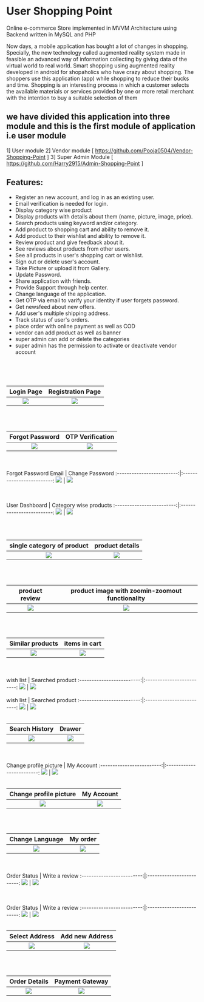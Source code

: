 














# User Shopping Point
Online e-commerce Store implemented in MVVM Architecture using Backend  written in MySQL and PHP

Now days, a mobile application has bought a lot of changes in shopping. Specially, the new technology called augmented reality system made in feasible an advanced way of information collecting by giving data of the virtual world to real world. 
Smart shopping using augmented reality developed in android for shopaholics who have crazy about shopping. The shoppers use this application (app) while shopping to reduce their bucks and time. 
Shopping is an interesting process in which a customer selects the available materials or services provided by one or more retail merchant with the intention to buy a suitable selection of them

## we have divided this application into three module and this is the first module of application i.e user module
1] User module
2] Vendor module [ https://github.com/Pooja0504/Vendor-Shopping-Point ]
3] Super Admin Module  [ https://github.com/Harry2915/Admin-Shopping-Point ]

## Features: 

- Register an new account, and log in as an existing user.
- Email verification is needed for login.
- Display category wise product
- Display products with details about them (name, picture, image, price). 
- Search products using keyword and/or category.
- Add product to shopping cart and ability to remove it.
- Add product to their wishlist and ability to remove it.
- Review product and give feedback about it.
- See reviews about products from other users.
- See all products in user's shopping cart or wishlist.
- Sign out or delete user's account.
- Take Picture or upload it from Gallery.
- Update Password.
- Share application with friends.
- Provide Support through help center.
- Change language of the application.
- Get OTP via email to varify your identity if user forgets password.
- Get newsfeed about new offers.
- Add user's multiple shipping address.
- Track status of user's orders.
- place order with online payment as well as COD
- vendor can add product as well as banner
- super admin can add or delete the categories
- super admin has the permission to activate or deactivate vendor account




<br><br><br>


Login Page            |  Registration Page
:-------------------------:|:-------------------------:
![](images/7.jpeg)  |  ![](images/26.jpeg)
<br><br>

Forgot Password            |  OTP Verification
:-------------------------:|:-------------------------:
![](images/19.jpeg)  |  ![](images/22.jpeg)

<br><br>
Forgot Password Email          |  Change Password
:-------------------------:|:-------------------------:
![](images/25.jpeg)  |  ![](images/28.jpeg)

<br><br>
User Dashboard         |   Category wise products
:-------------------------:|:-------------------------:
![](images/2.jpeg)  |  ![](images/9.jpeg)

<br><br>

single category of product        |   product details
:-------------------------:|:-------------------------:
![](images/6.jpeg)  |  ![](images/10.jpeg)
<br><br>

product review        |   product image with zoomin-zoomout functionality
:-------------------------:|:-------------------------:
![](images/23.jpeg)  |  ![](images/14.jpeg)
<br><br>

Similar products        |   items in cart
:-------------------------:|:-------------------------:
![](images/1.jpeg)  |  ![](images/27.jpeg)
<br><br>
wish list        |   Searched product
:-------------------------:|:-------------------------:
![](images/11.jpeg)  |  ![](images/12.jpeg)
<br><br>
wish list        |   Searched product
:-------------------------:|:-------------------------:
![](images/11.jpeg)  |  ![](images/12.jpeg)
<br><br>

Search History        |  Drawer
:-------------------------:|:-------------------------:
![](images/4.jpeg)  |  ![](images/21.jpeg)
<br><br>
Change profile picture       |  My Account
:-------------------------:|:-------------------------:
![](images/3.jpeg)  |  ![](images/24.jpeg)
<br><br>

Change profile picture       |  My Account
:-------------------------:|:-------------------------:
![](images/3.jpeg)  |  ![](images/24.jpeg)
<br><br>

Change Language      |  My order
:-------------------------:|:-------------------------:
![](images/15.jpeg)  |  ![](images/5.jpeg)

<br><br>
Order Status     |  Write a review
:-------------------------:|:-------------------------:
![](images/8.jpeg)  |  ![](images/18.jpeg)

<br><br>
Order Status     |  Write a review
:-------------------------:|:-------------------------:
![](images/8.jpeg)  |  ![](images/18.jpeg)
<br><br>

Select Address     |  Add new Address
:-------------------------:|:-------------------------:
![](images/13.jpeg)  |  ![](images/17.jpeg)
<br><br>

Order Details  | Payment Gateway
:-------------------------:|:-------------------------:
![](images/20.jpeg)  |  ![](images/16.jpeg)

<br><br>
